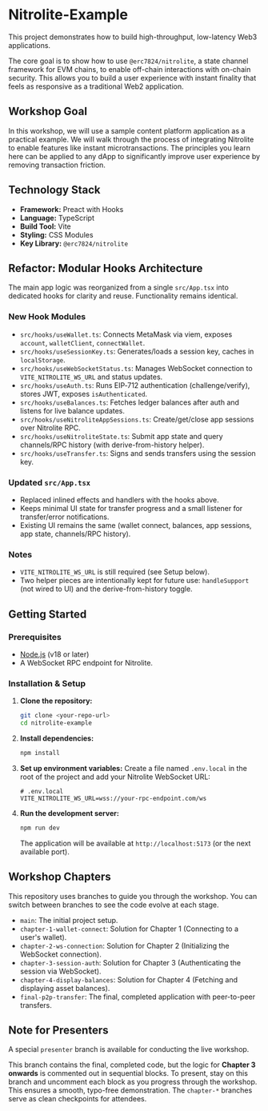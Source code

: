 # Nitrolite-Example

This project demonstrates how to build high-throughput, low-latency Web3 applications.

The core goal is to show how to use `@erc7824/nitrolite`, a state channel framework for EVM chains, to enable off-chain interactions with on-chain security. This allows you to build a user experience with instant finality that feels as responsive as a traditional Web2 application.

## Workshop Goal

In this workshop, we will use a sample content platform application as a practical example. We will walk through the process of integrating Nitrolite to enable features like instant microtransactions. The principles you learn here can be applied to any dApp to significantly improve user experience by removing transaction friction.

## Technology Stack

- **Framework:** Preact with Hooks
- **Language:** TypeScript
- **Build Tool:** Vite
- **Styling:** CSS Modules
- **Key Library:** `@erc7824/nitrolite`

## Refactor: Modular Hooks Architecture

The main app logic was reorganized from a single `src/App.tsx` into dedicated hooks for clarity and reuse. Functionality remains identical.

### New Hook Modules

- `src/hooks/useWallet.ts`: Connects MetaMask via viem, exposes `account`, `walletClient`, `connectWallet`.
- `src/hooks/useSessionKey.ts`: Generates/loads a session key, caches in `localStorage`.
- `src/hooks/useWebSocketStatus.ts`: Manages WebSocket connection to `VITE_NITROLITE_WS_URL` and status updates.
- `src/hooks/useAuth.ts`: Runs EIP‑712 authentication (challenge/verify), stores JWT, exposes `isAuthenticated`.
- `src/hooks/useBalances.ts`: Fetches ledger balances after auth and listens for live balance updates.
- `src/hooks/useNitroliteAppSessions.ts`: Create/get/close app sessions over Nitrolite RPC.
- `src/hooks/useNitroliteState.ts`: Submit app state and query channels/RPC history (with derive-from-history helper).
- `src/hooks/useTransfer.ts`: Signs and sends transfers using the session key.

### Updated `src/App.tsx`

- Replaced inlined effects and handlers with the hooks above.
- Keeps minimal UI state for transfer progress and a small listener for transfer/error notifications.
- Existing UI remains the same (wallet connect, balances, app sessions, app state, channels/RPC history).

### Notes

- `VITE_NITROLITE_WS_URL` is still required (see Setup below).
- Two helper pieces are intentionally kept for future use: `handleSupport` (not wired to UI) and the derive-from-history toggle.

## Getting Started

### Prerequisites

- [Node.js](https://nodejs.org/) (v18 or later)
- A WebSocket RPC endpoint for Nitrolite.

### Installation & Setup

1.  **Clone the repository:**

    ```bash
    git clone <your-repo-url>
    cd nitrolite-example
    ```

2.  **Install dependencies:**

    ```bash
    npm install
    ```

3.  **Set up environment variables:**
    Create a file named `.env.local` in the root of the project and add your Nitrolite WebSocket URL:

    ```env
    # .env.local
    VITE_NITROLITE_WS_URL=wss://your-rpc-endpoint.com/ws
    ```

4.  **Run the development server:**
    ```bash
    npm run dev
    ```
    The application will be available at `http://localhost:5173` (or the next available port).

## Workshop Chapters

This repository uses branches to guide you through the workshop. You can switch between branches to see the code evolve at each stage.

- `main`: The initial project setup.
- `chapter-1-wallet-connect`: Solution for Chapter 1 (Connecting to a user's wallet).
- `chapter-2-ws-connection`: Solution for Chapter 2 (Initializing the WebSocket connection).
- `chapter-3-session-auth`: Solution for Chapter 3 (Authenticating the session via WebSocket).
- `chapter-4-display-balances`: Solution for Chapter 4 (Fetching and displaying asset balances).
- `final-p2p-transfer`: The final, completed application with peer-to-peer transfers.

## Note for Presenters

A special `presenter` branch is available for conducting the live workshop.

This branch contains the final, completed code, but the logic for **Chapter 3 onwards** is commented out in sequential blocks. To present, stay on this branch and uncomment each block as you progress through the workshop. This ensures a smooth, typo-free demonstration. The `chapter-*` branches serve as clean checkpoints for attendees.
